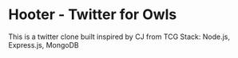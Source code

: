 # Hooter - Twitter for Owls

This is a twitter clone built inspired by CJ from TCG
Stack: Node.js, Express.js, MongoDB